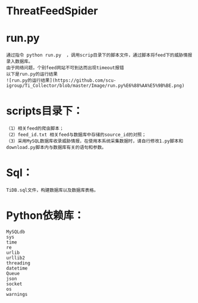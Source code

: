 # ThreatFeedSpider
# run.py 
	通过指令 python run.py  ，调用scrip目录下的脚本文件，通过脚本将feed下的威胁情报录入数据库。 
	由于网络问题，个别feed网站不可到达而出现timeout报错
	以下是run.py的运行结果
	![run.py的运行结果](https://github.com/scu-igroup/Ti_Collector/blob/master/Image/run.py%E6%88%AA%E5%9B%BE.png)

# scripts目录下：
	（1）相关feed的爬虫脚本；
	（2）feed_id.txt 相关feed与数据库中存储的source_id的对照；
	（3）采用MySQL数据库收录威胁情报，在使用本系统采集数据时，请自行修改1.py脚本和download.py脚本内与数据库有关的语句和参数。
		
# Sql：
	TiDB.sql文件，构建数据库以及数据库表格。

# Python依赖库：
	MySQLdb
	sys 
	time
	re
	urlib
	urllib2
	threading
	datetime
	Queue
	json
	socket
	os
	warnings
